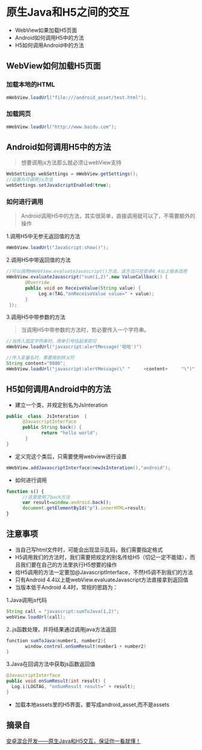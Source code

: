 # 原生Java和H5之间的交互
* WebView如果加载H5页面
* Android如何调用H5中的方法
* H5如何调用Android中的方法

## WebView如何加载H5页面
### 加载本地的HTML
```java
mWebView.loadUrl("file:///android_asset/test.html");
```
### 加载网页
```java
mWebView.loadUrl("http://www.baidu.com");
```
## Android如何调用H5中的方法
>想要调用js方法那么就必须让webView支持
```java
WebSettings webSettings = mWebView.getSettings();
//设置为可调用js方法
webSettings.setJavaScriptEnabled(true);
```
### 如何进行调用
>Android调用H5中的方法，其实很简单，直接调用就可以了，不需要额外的操作

1.调用H5中无参无返回值的方法
```java
mWebView.loadUrl("JavaScript:show()");
```
2.调用H5中带返回值的方法
```java
//可以调用mWebView.evaluateJavascript()方法，该方法只在安卓4.4以上版本适用
mWebView.evaluateJavascript("sum(1,2)",new ValueCallback() {        
       @Override
       public void on ReceiveValue(String value) {           
            Log.e(TAG,"onReceiveValue value=" + value);       
       }   
 });
```
3.调用H5中带参数的方法
>当调用H5中带参数的方法时，势必要传入一个字符串。
```java
//当传入固定字符串时，用单引号括起来即可
mWebView.loadUrl("javascript:alertMessage('哈哈')")

//传入变量名时，需要用到转义符
String content="9880";
mWebView.loadUrl("javascript:alertMessage(\" "     +content+     "\")")
```
## H5如何调用Android中的方法
* 建立一个类，并规定别名为JsInteration
```java
public  class  JsInteration  {
      @JavascriptInterface
      public String back() {
             return "hello world";   
       }
}
```
* 定义完这个类后，只需要使用webview进行设置
```java
mWebView.addJavascriptInterface(newJsInteration(),"android");
```
* 如何进行调用
```js
function s() {
      //这里使用了back方法
      var result=window.android.back();
      document.getElementById("p").innerHTML=result;
}
```
## 注意事项
* 当自己写html文件时，可能会出现显示乱码，我们需要指定格式
* H5调用我们的方法时，我们需要把规定的别名传给H5（切记一定不能错），而且我们要在自己的方法里执行H5想要的操作
* 给H5调用的方法一定要加@JavascriptInterface，不然H5调不到我们的方法
* 只有Android 4.4以上能webView.evaluateJavascript方法直接拿到返回值
* 当版本低于Android 4.4时，常规的思路为：

1.Java调用js代码
```java
String call = "javascript:sumToJava(1,2)";
webView.loadUrl(call);
```
2..js函数处理，并将结果通过调用java方法返回
```java
function sumToJava(number1, number2){
       window.control.onSumResult(number1 + number2)
}
```
3.Java在回调方法中获取js函数返回值
```java
@JavascriptInterface
public void onSumResult(int result) {
  Log.i(LOGTAG, "onSumResult result=" + result);
}
```
* 加载本地assets里的H5界面，要写成android_asset,而不是assets
## 摘录自
[安卓混合开发——原生Java和H5交互，保证你一看就懂！](https://www.jianshu.com/p/0b986d6e2e17)












































